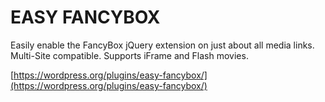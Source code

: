 # EASY FANCYBOX

Easily enable the FancyBox jQuery extension on just about all media links. Multi-Site compatible. Supports iFrame and Flash movies.

[https://wordpress.org/plugins/easy-fancybox/](https://wordpress.org/plugins/easy-fancybox/)
